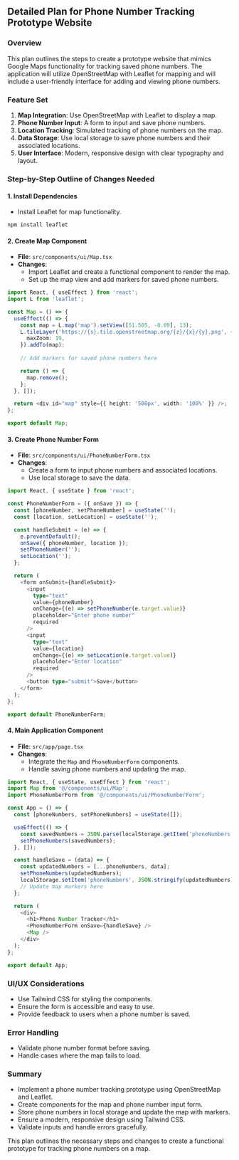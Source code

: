 ## Detailed Plan for Phone Number Tracking Prototype Website

### Overview
This plan outlines the steps to create a prototype website that mimics Google Maps functionality for tracking saved phone numbers. The application will utilize OpenStreetMap with Leaflet for mapping and will include a user-friendly interface for adding and viewing phone numbers.

### Feature Set
1. **Map Integration**: Use OpenStreetMap with Leaflet to display a map.
2. **Phone Number Input**: A form to input and save phone numbers.
3. **Location Tracking**: Simulated tracking of phone numbers on the map.
4. **Data Storage**: Use local storage to save phone numbers and their associated locations.
5. **User Interface**: Modern, responsive design with clear typography and layout.

### Step-by-Step Outline of Changes Needed

#### 1. Install Dependencies
- Install Leaflet for map functionality.
```bash
npm install leaflet
```

#### 2. Create Map Component
- **File**: `src/components/ui/Map.tsx`
- **Changes**:
  - Import Leaflet and create a functional component to render the map.
  - Set up the map view and add markers for saved phone numbers.

```typescript
import React, { useEffect } from 'react';
import L from 'leaflet';

const Map = () => {
  useEffect(() => {
    const map = L.map('map').setView([51.505, -0.09], 13);
    L.tileLayer('https://{s}.tile.openstreetmap.org/{z}/{x}/{y}.png', {
      maxZoom: 19,
    }).addTo(map);
    
    // Add markers for saved phone numbers here

    return () => {
      map.remove();
    };
  }, []);

  return <div id="map" style={{ height: '500px', width: '100%' }} />;
};

export default Map;
```

#### 3. Create Phone Number Form
- **File**: `src/components/ui/PhoneNumberForm.tsx`
- **Changes**:
  - Create a form to input phone numbers and associated locations.
  - Use local storage to save the data.

```typescript
import React, { useState } from 'react';

const PhoneNumberForm = ({ onSave }) => {
  const [phoneNumber, setPhoneNumber] = useState('');
  const [location, setLocation] = useState('');

  const handleSubmit = (e) => {
    e.preventDefault();
    onSave({ phoneNumber, location });
    setPhoneNumber('');
    setLocation('');
  };

  return (
    <form onSubmit={handleSubmit}>
      <input
        type="text"
        value={phoneNumber}
        onChange={(e) => setPhoneNumber(e.target.value)}
        placeholder="Enter phone number"
        required
      />
      <input
        type="text"
        value={location}
        onChange={(e) => setLocation(e.target.value)}
        placeholder="Enter location"
        required
      />
      <button type="submit">Save</button>
    </form>
  );
};

export default PhoneNumberForm;
```

#### 4. Main Application Component
- **File**: `src/app/page.tsx`
- **Changes**:
  - Integrate the `Map` and `PhoneNumberForm` components.
  - Handle saving phone numbers and updating the map.

```typescript
import React, { useState, useEffect } from 'react';
import Map from '@/components/ui/Map';
import PhoneNumberForm from '@/components/ui/PhoneNumberForm';

const App = () => {
  const [phoneNumbers, setPhoneNumbers] = useState([]);

  useEffect(() => {
    const savedNumbers = JSON.parse(localStorage.getItem('phoneNumbers')) || [];
    setPhoneNumbers(savedNumbers);
  }, []);

  const handleSave = (data) => {
    const updatedNumbers = [...phoneNumbers, data];
    setPhoneNumbers(updatedNumbers);
    localStorage.setItem('phoneNumbers', JSON.stringify(updatedNumbers));
    // Update map markers here
  };

  return (
    <div>
      <h1>Phone Number Tracker</h1>
      <PhoneNumberForm onSave={handleSave} />
      <Map />
    </div>
  );
};

export default App;
```

### UI/UX Considerations
- Use Tailwind CSS for styling the components.
- Ensure the form is accessible and easy to use.
- Provide feedback to users when a phone number is saved.

### Error Handling
- Validate phone number format before saving.
- Handle cases where the map fails to load.

### Summary
- Implement a phone number tracking prototype using OpenStreetMap and Leaflet.
- Create components for the map and phone number input form.
- Store phone numbers in local storage and update the map with markers.
- Ensure a modern, responsive design using Tailwind CSS.
- Validate inputs and handle errors gracefully.

This plan outlines the necessary steps and changes to create a functional prototype for tracking phone numbers on a map.

